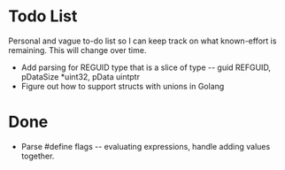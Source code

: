 # Todo List

Personal and vague to-do list so I can keep track on what known-effort is remaining. This will change over time.

- Add parsing for REGUID type that is a slice of type
-- guid REFGUID, pDataSize *uint32, pData uintptr
- Figure out how to support structs with unions in Golang

# Done

- Parse #define flags
-- evaluating expressions, handle adding values together.